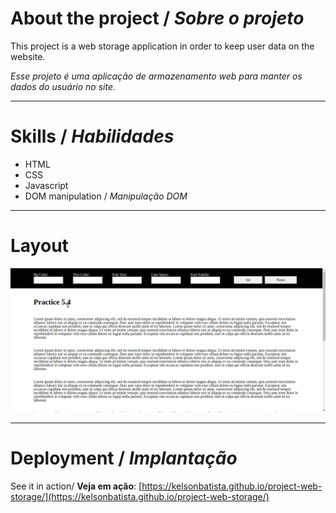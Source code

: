 # About the project / *Sobre o projeto*

This project is a web storage application in order to keep user data on the website.

*Esse projeto é uma aplicação de armazenamento web para manter os dados do usuário no site.*

---
# Skills / *Habilidades*

 - HTML
 - CSS
 - Javascript
 - DOM manipulation / *Manipulação DOM*

---
# Layout

<img src="intro.gif" alt="Web Storage" />

---
# Deployment / *Implantação*

See it in action/ **Veja em ação**: [https://kelsonbatista.github.io/project-web-storage/](https://kelsonbatista.github.io/project-web-storage/)
